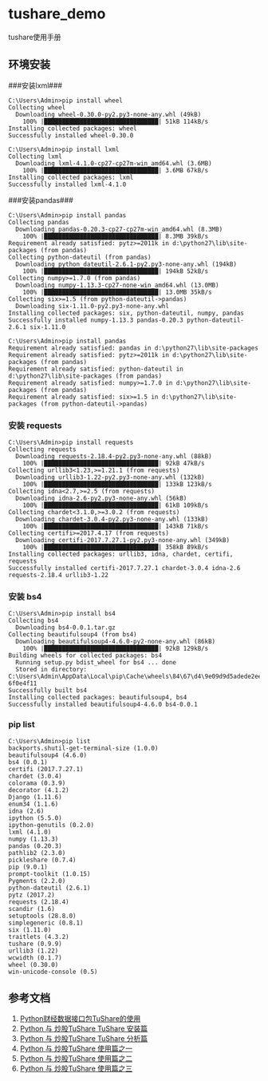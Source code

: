 # tushare_demo
tushare使用手册





## 环境安装 ##

###安装lxml###

	C:\Users\Admin>pip install wheel
	Collecting wheel
	  Downloading wheel-0.30.0-py2.py3-none-any.whl (49kB)
	    100% |████████████████████████████████| 51kB 114kB/s
	Installing collected packages: wheel
	Successfully installed wheel-0.30.0
	
	C:\Users\Admin>pip install lxml
	Collecting lxml
	  Downloading lxml-4.1.0-cp27-cp27m-win_amd64.whl (3.6MB)
	    100% |████████████████████████████████| 3.6MB 67kB/s
	Installing collected packages: lxml
	Successfully installed lxml-4.1.0

###安装pandas###

	C:\Users\Admin>pip install pandas
	Collecting pandas
	  Downloading pandas-0.20.3-cp27-cp27m-win_amd64.whl (8.3MB)
	    100% |████████████████████████████████| 8.3MB 39kB/s
	Requirement already satisfied: pytz>=2011k in d:\python27\lib\site-packages (from pandas)
	Collecting python-dateutil (from pandas)
	  Downloading python_dateutil-2.6.1-py2.py3-none-any.whl (194kB)
	    100% |████████████████████████████████| 194kB 52kB/s
	Collecting numpy>=1.7.0 (from pandas)
	  Downloading numpy-1.13.3-cp27-none-win_amd64.whl (13.0MB)
	    100% |████████████████████████████████| 13.0MB 35kB/s
	Collecting six>=1.5 (from python-dateutil->pandas)
	  Downloading six-1.11.0-py2.py3-none-any.whl
	Installing collected packages: six, python-dateutil, numpy, pandas
	Successfully installed numpy-1.13.3 pandas-0.20.3 python-dateutil-2.6.1 six-1.11.0
	
	C:\Users\Admin>pip install pandas
	Requirement already satisfied: pandas in d:\python27\lib\site-packages
	Requirement already satisfied: pytz>=2011k in d:\python27\lib\site-packages (from pandas)
	Requirement already satisfied: python-dateutil in d:\python27\lib\site-packages (from pandas)
	Requirement already satisfied: numpy>=1.7.0 in d:\python27\lib\site-packages (from pandas)
	Requirement already satisfied: six>=1.5 in d:\python27\lib\site-packages (from python-dateutil->pandas)

### 安装 requests ###

	C:\Users\Admin>pip install requests
	Collecting requests
	  Downloading requests-2.18.4-py2.py3-none-any.whl (88kB)
	    100% |████████████████████████████████| 92kB 47kB/s
	Collecting urllib3<1.23,>=1.21.1 (from requests)
	  Downloading urllib3-1.22-py2.py3-none-any.whl (132kB)
	    100% |████████████████████████████████| 133kB 123kB/s
	Collecting idna<2.7,>=2.5 (from requests)
	  Downloading idna-2.6-py2.py3-none-any.whl (56kB)
	    100% |████████████████████████████████| 61kB 109kB/s
	Collecting chardet<3.1.0,>=3.0.2 (from requests)
	  Downloading chardet-3.0.4-py2.py3-none-any.whl (133kB)
	    100% |████████████████████████████████| 143kB 71kB/s
	Collecting certifi>=2017.4.17 (from requests)
	  Downloading certifi-2017.7.27.1-py2.py3-none-any.whl (349kB)
	    100% |████████████████████████████████| 358kB 89kB/s
	Installing collected packages: urllib3, idna, chardet, certifi, requests
	Successfully installed certifi-2017.7.27.1 chardet-3.0.4 idna-2.6 requests-2.18.4 urllib3-1.22

### 安装 bs4 ###

	C:\Users\Admin>pip install bs4
	Collecting bs4
	  Downloading bs4-0.0.1.tar.gz
	Collecting beautifulsoup4 (from bs4)
	  Downloading beautifulsoup4-4.6.0-py2-none-any.whl (86kB)
	    100% |████████████████████████████████| 92kB 129kB/s
	Building wheels for collected packages: bs4
	  Running setup.py bdist_wheel for bs4 ... done
	  Stored in directory: C:\Users\Admin\AppData\Local\pip\Cache\wheels\84\67\d4\9e09d9d5adede2ee1c7b7e8775ba3fbb04d07c4f94
	6f0e4f11
	Successfully built bs4
	Installing collected packages: beautifulsoup4, bs4
	Successfully installed beautifulsoup4-4.6.0 bs4-0.0.1


### pip list ###

	C:\Users\Admin>pip list	
	backports.shutil-get-terminal-size (1.0.0)
	beautifulsoup4 (4.6.0)
	bs4 (0.0.1)
	certifi (2017.7.27.1)
	chardet (3.0.4)
	colorama (0.3.9)
	decorator (4.1.2)
	Django (1.11.6)
	enum34 (1.1.6)
	idna (2.6)
	ipython (5.5.0)
	ipython-genutils (0.2.0)
	lxml (4.1.0)
	numpy (1.13.3)
	pandas (0.20.3)
	pathlib2 (2.3.0)
	pickleshare (0.7.4)
	pip (9.0.1)
	prompt-toolkit (1.0.15)
	Pygments (2.2.0)
	python-dateutil (2.6.1)
	pytz (2017.2)
	requests (2.18.4)
	scandir (1.6)
	setuptools (28.8.0)
	simplegeneric (0.8.1)
	six (1.11.0)
	traitlets (4.3.2)
	tushare (0.9.9)
	urllib3 (1.22)
	wcwidth (0.1.7)
	wheel (0.30.0)
	win-unicode-console (0.5)

## 参考文档 ##

1. [Python财经数据接口包TuShare的使用](https://jingyan.baidu.com/article/3065b3b68d7fb5becff8a494.html)
2. [Python 与 炒股TuShare TuShare 安装篇](http://blog.csdn.net/robertsong2004/article/details/50642610)
3. [Python 与 炒股TuShare TuShare 分析篇](http://blog.csdn.net/robertsong2004/article/details/50642677)
4. [Python 与 炒股TuShare 使用篇之一](http://blog.csdn.net/robertsong2004/article/details/50642617)
5. [Python 与 炒股TuShare 使用篇之二](http://blog.csdn.net/robertsong2004/article/details/50642655)
6. [Python 与 炒股TuShare 使用篇之三](http://blog.csdn.net/robertsong2004/article/details/50643198)